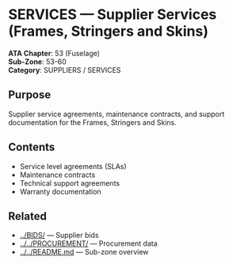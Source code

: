 # SERVICES — Supplier Services (Frames, Stringers and Skins)

**ATA Chapter**: 53 (Fuselage)  
**Sub-Zone**: 53-60  
**Category**: SUPPLIERS / SERVICES

## Purpose

Supplier service agreements, maintenance contracts, and support documentation for the Frames, Stringers and Skins.

## Contents

- Service level agreements (SLAs)
- Maintenance contracts
- Technical support agreements
- Warranty documentation

## Related

- [../BIDS/](../BIDS/) — Supplier bids
- [../../PROCUREMENT/](../../PROCUREMENT/) — Procurement data
- [../../README.md](../../README.md) — Sub-zone overview
